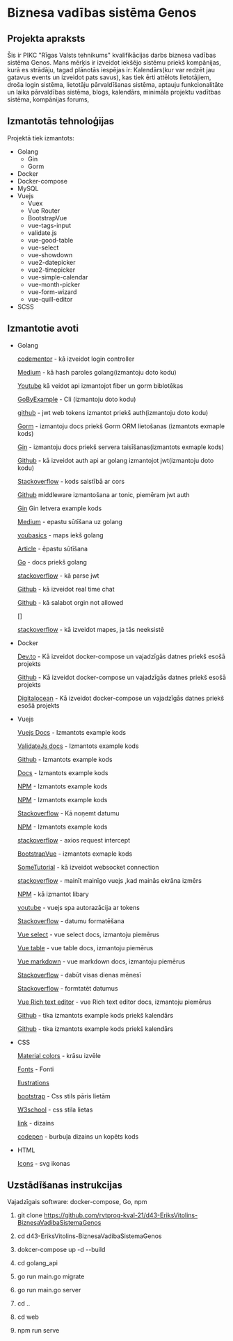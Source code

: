 # Biznesa vadības sistēma Genos

## Projekta apraksts

Šis ir PIKC "Rīgas Valsts tehnikums" kvalifikācijas darbs biznesa vadības sistēma Genos. Mans mērķis ir izveidot 
iekšējo sistēmu priekš kompānijas, kurā es strādāju, tagad plānotās iespējas ir: Kalendārs(kur var redzēt jau gatavus events un izveidot pats savus),
 kas tiek ērti attēlots lietotājiem, droša login sistēma, lietotāju pārvaldīšanas sistēma, aptauju funkcionalitāte un  laika pārvaldības sistēma, blogs, kalendārs, minimāla projektu vadītbas sistēma, kompānijas forums, 

## Izmantotās tehnoloģijas
Projektā tiek izmantots:
  - Golang
    - Gin
    - Gorm
  - Docker
  - Docker-compose
  - MySQL
  - Vuejs
    - Vuex
    - Vue Router 
    - BootstrapVue
    - vue-tags-input
    - validate.js
    - vue-good-table
    - vue-select
    - vue-showdown
    - vue2-datepicker
    - vue2-timepicker
    - vue-simple-calendar
    - vue-month-picker
    - vue-form-wizard
    - vue-quill-editor
  - SCSS

## Izmantotie avoti
  - Golang
  
    [codementor](https://www.codementor.io/@tamizhvendan/managing-data-in-golang-using-gorm-part-1-a9cdjb8nb) - kā izveidot login controller
    
    [Medium](https://medium.com/@jcox250/password-hash-salt-using-golang-b041dc94cb72) - kā hash paroles golang(izmantoju doto kodu)
    
    [Youtube](https://www.youtube.com/watch?v=Iq2qT0fRhAA) kā veidot api izmantojot fiber un gorm biblotēkas 
    
    [GoByExample](https://gobyexample.com/command-line-arguments) - Cli (izmantoju doto kodu)
    
    [github](https://github.com/gofiber/jwt) - jwt web tokens izmantot priekš auth(izmantoju doto kodu)
    
    [Gorm](https://gorm.io/docs/index.html) - izmantoju docs priekš Gorm ORM lietošanas (izmantots exmaple kods)
    
    [Gin](https://github.com/gin-gonic/gin) - izmantoju docs priekš servera taisīšanas(izmantots exmaple kods)
    
    [Github](https://github.com/gofiber/recipes/tree/master/auth-jwt) - kā izveidot auth api ar golang izmantojot jwt(izmantoju doto kodu)
  
    [Stackoverflow](https://stackoverflow.com/questions/54665442/cors-doesnt-work-on-gin-and-golang-group-routes) - kods saistībā ar cors
    
    [Github](https://github.com/gin-gonic/contrib) middleware izmantošana ar tonic, piemēram jwt auth 
 
    [Gin](https://gin-gonic.com/docs/examples) Gin Ietvera example kods 
    
    [Medium](https://medium.com/wesionary-team/sending-emails-with-go-golang-using-smtp-gmail-and-oauth2-185ee12ab306) - epastu sūtīšana uz golang
 
    [youbasics](https://yourbasic.org/golang/maps-explained/) - maps iekš golang
    
    [Article](https://www.loginradius.com/blog/async/sending-emails-with-golang/) - ēpastu sūtīšana
    
    [Go](https://golang.org/doc/) - docs priekš golang
  
    [stackoverflow](https://stackoverflow.com/questions/59249418/how-to-get-the-claims-from-the-token) - kā parse jwt
    
    [Github](https://github.com/AnupKumarPanwar/Golang-realtime-chat-rooms) - kā izveidot real time chat
    
    [Github](https://github.com/gorilla/websocket/issues/367) - kā salabot orgin not allowed

    []

    [stackoverflow](https://stackoverflow.com/questions/37932551/mkdir-if-not-exists-using-golang) - kā izveidot mapes, ja tās neeksistē
  - Docker
  
     [Dev.to](https://dev.to/aschmelyun/the-beauty-of-docker-for-local-laravel-development-13c0) - Kā izveidot docker-compose un vajadzīgās datnes priekš esošā projekts
     
     [Github](https://github.com/aschmelyun/docker-compose-laravel) -  Kā izveidot docker-compose un vajadzīgās datnes priekš esošā projekts
     
     [Digitalocean](https://www.digitalocean.com/community/tutorials/how-to-set-up-laravel-nginx-and-mysql-with-docker-compose) - Kā izveidot docker-compose un vajadzīgās datnes priekš esošā projekts
  
  - Vuejs
    
    [Vuejs Docs](https://vuejs.org/v2/guide/installation.html) - Izmantots example kods
    
    [ValidateJs docs](https://validatejs.org/) - Izmantots example kods

    [Github](https://github.com/phoenixwong/vue2-timepicker) - Izmantots example kods
    
    [Docs](https://binarcode.github.io/vue-form-wizard/#/) - Izmantots example kods
    
    [NPM](https://www.npmjs.com/package/vue-month-picker) - Izmantots example kods
    
    [NPM](https://www.npmjs.com/package/vue-simple-calendar) - Izmantots example kods
    
    [Stackoverflow](https://stackoverflow.com/questions/34722862/how-do-i-remove-time-part-from-javascript-date) - Kā noņemt datumu
    
    [NPM](https://www.npmjs.com/package/vue2-datepicker) - Izmantots example kods
    
    [stackoverflow](https://stackoverflow.com/questions/48402747/nuxt-js-vue-js-setting-axios-auth-token-in-vuex-store-resets-after-refresh) - axios request intercept

    [BootstrapVue](https://bootstrap-vue.org/) - izmantots exmaple kods 

    [SomeTutorial](https://tutorialedge.net/javascript/vuejs/vuejs-websocket-tutorial/) - kā izveidot websocket connection
    
    [stackoverflow](https://stackoverflow.com/questions/49414697/how-to-change-vue-js-data-value-when-screen-size-changes) - mainīt mainīgo vuejs ,kad mainās ekrāna izmērs  
  
    [NPM](https://www.npmjs.com/package/vue-chat-scroll) - kā izmantot libary

    [youtube](https://www.youtube.com/watch?v=C1r85Q3BFqQ&list=PLJpBh2VJhy5wPhAmjDB42pkHUnqolqxxq&index=5 ) - vuejs spa autorazācija ar tokens
      
    [Stackoverflow](https://stackoverflow.com/questions/1643320/get-month-name-from-date/18648314#18648314) - datumu formatēšana
    
    [Vue select](https://vue-select.org/guide/options.html#options-prop) - vue select docs, izmantoju piemērus
    
    [Vue table](https://xaksis.github.io/vue-good-table/guide/configuration/#columns) - vue table docs, izmantoju piemērus
    
    [Vue markdown](https://vue-showdown.js.org/guide/#npm) - vue markdown docs, izmantoju piemērus
    
    [Stackoverflow](https://stackoverflow.com/questions/13146418/find-all-the-days-in-a-month-with-date-object) - dabūt visas dienas mēnesī   

    [Stackoverflow](https://stackoverflow.com/questions/1643320/get-month-name-from-date/18648314#18648314) - formtatēt datumus

    [Vue Rich text editor](https://github.com/surmon-china/vue-quill-editor) - vue Rich text editor docs, izmantoju piemērus
  
    [Github](https://github.com/richardtallent/vue-simple-calendar) - tika izmantots example kods priekš kalendārs
    
    [Github](https://github.com/richardtallent/vue-simple-calendar-sample) - tika izmantots example kods priekš kalendārs
  - CSS
  
    [Material colors](https://material.io/resources/color/#!/?view.left=0&view.right=0&primary.color=FFCCBC) - krāsu izvēle
    
    [Fonts](https://fonts.google.com/?sidebar.open=true&selection.family=Roboto) - Fonti
    
    [Ilustrations](https://www.pixeltrue.com/free-illustrations)
    
    [bootstrap](https://getbootstrap.com/) - Css stils pāris lietām
    
    [W3school](https://www.w3schools.com/css/default.asp) - css stila lietas
    
    [link](https://demos.creative-tim.com/bootstrap-vue-argon-dashboard-pro/#/!) - dizains
    
    [codepen](https://codepen.io/rikschennink/pen/mjywQb) - burbuļa dizains un kopēts kods
    
  - HTML
  
    [Icons](https://tablericons.com/) - svg ikonas
  

## Uzstādīšanas instrukcijas
Vajadzīgais software: docker-compose, Go, npm 

1. git clone https://github.com/rvtprog-kval-21/d43-EriksVitolins-BiznesaVadibaSistemaGenos

2. cd d43-EriksVitolins-BiznesaVadibaSistemaGenos

3. dokcer-compose up -d --build

4. cd golang_api

5. go run main.go migrate

6. go run main.go server

7. cd ..

8. cd web

9. npm run serve
